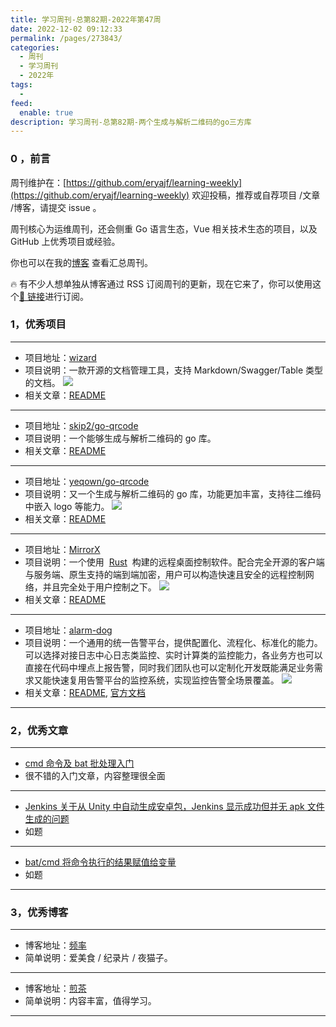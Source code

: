 ```yaml
---
title: 学习周刊-总第82期-2022年第47周
date: 2022-12-02 09:12:33
permalink: /pages/273843/
categories:
  - 周刊
  - 学习周刊
  - 2022年
tags:
  -
feed:
  enable: true
description: 学习周刊-总第82期-两个生成与解析二维码的go三方库
---
```


### 0 ，前言

周刊维护在：[https://github.com/eryajf/learning-weekly](https://github.com/eryajf/learning-weekly) 欢迎投稿，推荐或自荐项目 /文章 /博客，请提交 issue 。

周刊核心为运维周刊，还会侧重 Go 语言生态，Vue 相关技术生态的项目，以及 GitHub 上优秀项目或经验。

你也可以在我的[博客](https://wiki.eryajf.net/learning-weekly/) 查看汇总周刊。

🔥 有不少人想单独从博客通过 RSS 订阅周刊的更新，现在它来了，你可以使用这个[🔗 链接](https://wiki.eryajf.net/learning-weekly.xml)进行订阅。

### 1，优秀项目

---

- 项目地址：[wizard](https://github.com/mylxsw/wizard)
- 项目说明：一款开源的文档管理工具，支持 Markdown/Swagger/Table 类型的文档。
  ![](http://t.eryajf.net/imgs/2022/11/2b70641563dfa690.gif)
- 相关文章：[README](https://github.com/mylxsw/wizard#readme)

---

- 项目地址：[skip2/go-qrcode](https://github.com/skip2/go-qrcode)
- 项目说明：一个能够生成与解析二维码的 go 库。
- 相关文章：[README](https://github.com/skip2/go-qrcode#readme)

---

- 项目地址：[yeqown/go-qrcode](https://github.com/yeqown/go-qrcode)
- 项目说明：又一个生成与解析二维码的 go 库，功能更加丰富，支持往二维码中嵌入 logo 等能力。
  ![](http://t.eryajf.net/imgs/2022/12/b138d0e7f840ee16.png)
- 相关文章：[README](https://github.com/yeqown/go-qrcode#readme)

---

- 项目地址：[MirrorX](https://github.com/MirrorX-Desktop/MirrorX)
- 项目说明：一个使用  [Rust](https://github.com/rust-lang/rust)  构建的远程桌面控制软件。配合完全开源的客户端与服务端、原生支持的端到端加密，用户可以构造快速且安全的远程控制网络，并且完全处于用户控制之下。
  ![](http://t.eryajf.net/imgs/2022/11/3f15489665581fa6.png)
- 相关文章：[README](https://github.com/MirrorX-Desktop/MirrorX/blob/master/README_CN.md)

---

- 项目地址：[alarm-dog](https://github.com/tal-tech/alarm-dog)
- 项目说明：一个通用的统一告警平台，提供配置化、流程化、标准化的能力。可以选择对接日志中心日志类监控、实时计算类的监控能力，各业务方也可以直接在代码中埋点上报告警，同时我们团队也可以定制化开发既能满足业务需求又能快速复用告警平台的监控系统，实现监控告警全场景覆盖。
  ![](http://t.eryajf.net/imgs/2022/11/cd4095ae34e407b9.png)
- 相关文章：[README](https://github.com/tal-tech/alarm-dog#readme), [官方文档](https://www.yuque.com/tal-tech/alarm-dog)

---

### 2，优秀文章

---

- [cmd 命令及 bat 批处理入门](https://www.cnblogs.com/wztshine/p/16295775.html)
- 很不错的入门文章，内容整理很全面

---

- [Jenkins 关于从 Unity 中自动生成安卓包，Jenkins 显示成功但并无 apk 文件生成的问题](https://blog.csdn.net/ZNWhahaha/article/details/81324200)
- 如题

---

- [bat/cmd 将命令执行的结果赋值给变量](https://www.cnblogs.com/zndxall/p/9188300.html)
- 如题

---

### 3，优秀博客

---

- 博客地址：[频率](https://pinlyu.com/)
- 简单说明：爱美食 / 纪录片 / 夜猫子。

---

- 博客地址：[煎茶](https://www.frytea.com/)
- 简单说明：内容丰富，值得学习。

---

